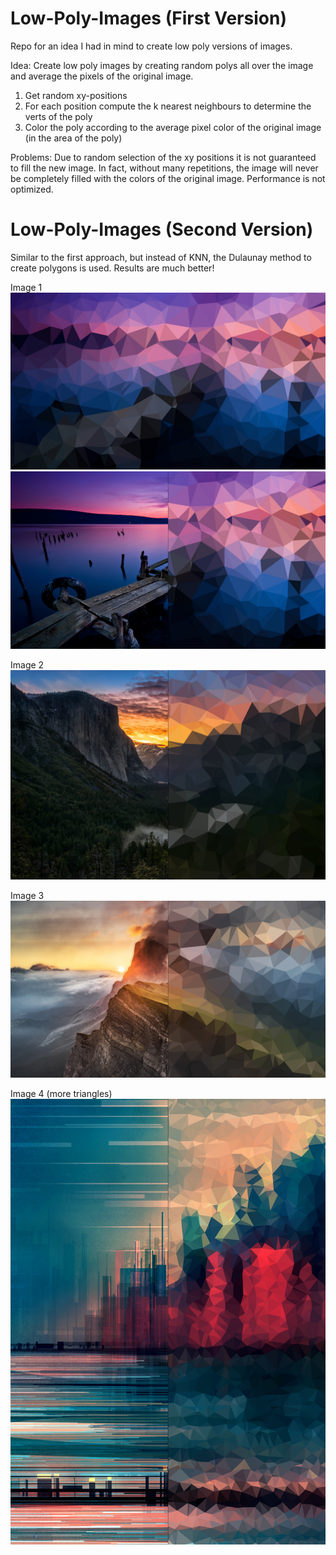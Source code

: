 # Low-Poly-Images (First Version)
Repo for an idea I had in mind to create low poly versions of images.

Idea: Create low poly images by creating random polys all over the image and average the pixels of the original image.

1. Get random xy-positions
2. For each position compute the k nearest neighbours to determine the verts of the poly
3. Color the poly according to the average pixel color of the original image (in the area of the poly)

Problems:
Due to random selection of the xy positions it is not guaranteed to fill the new image. In fact, without many repetitions, the image will never be completely filled with the colors of the original image.
Performance is not optimized.

# Low-Poly-Images (Second Version)
Similar to the first approach, but instead of KNN, the Dulaunay method to create polygons is used. Results are much better!  


Image 1
![Image 1](images/test_image-lp.jpg)
![Image 1 comp](images/test_image-comp.jpg)

Image 2
![Image 2](images/test_image_2-comp.jpg)

Image 3
![Image 3](images/test_image_3-comp.jpg)

Image 4 (more triangles)
![Image 4](images/test_image_4-comp.jpg)
